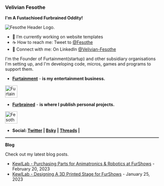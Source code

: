 ### Velivian Fesothe
<b>I'm A Fustachioed Furbrained Oddity!</b>

![Fesothe Header Logo.](https://cdn.furrys.org/github/fesothe/images/fesothe-header-1500x500.jpeg)

<ul>
  <li>🚧 I’m currently working on website templates</li>
  <li>☕ How to reach me: Tweet to <a href="https://twitter.com/intent/tweet?screen_name=Fesothe&ref_src=twsrc%5Etfw" class="twitter-mention-button" data-show-count="false">@Fesothe</a></li>
  <li>💼 Connect with me: On LinkedIn <a href="https://www.linkedin.com/comm/mynetwork/discovery-see-all?usecase=PEOPLE_FOLLOWS&followMember=velivian-fesothe">@Velivian-Fesothe</a></li>
</ul>



<p>I'm the Founder of Furtainment(startup) and other subsidiary organisations I'm setting up, and I'm developing code, micros, games and programs to support them.</p>

* <b><a href="https://github.com/Furtainment">Furtainment</a></b> - <b> is my entertainment business.</b>

<a href="https://github.com/Furtainment">
  <img src="https://avatars.githubusercontent.com/u/13406567?s=200&v=4" alt="Furtainment Logo" style="width:40px;height:40px;">
</a>

* <b><a href="https://github.com/Furbrained">Furbrained</a></b> - <b> is where I publish personal projects.</b>

<a href="https://github.com/Furbrained">
  <img src="https://avatars.githubusercontent.com/u/42522398?s=64&v=4" alt="Fesothes Logo" style="width:40px;height:40px;">
</a>

* <b>Social: <a href="https://twitter.com/Fesothe">Twitter</a> | <a href="https://bsky.app/profile/fesothe.com">Bsky</a> | <a href="https://www.threads.net/@velivian.fesothe">Threads</a> | </b>

<hr style="border: none; border-top: 1px solid grey;">

<b>Blog</b>

Check out my latest blog posts.

<ul>
  <li><a href="https://www.kewllab.com/2023/02/purchasing-parts-for-robotics.html">KewlLab - Purchasing Parts for Animatronics & Robotics at FurShows</a> - February 20, 2023</li>
  <li><a href="https://www.kewllab.com/2023/01/designing-a-3d-printed-stage-for-furshows.html">KewlLab - Designing A 3D Printed Stage for FurShows</a> - January 25, 2023</li>
</ul>
